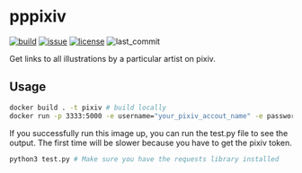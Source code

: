 # pppixiv
[![build](https://img.shields.io/github/actions/workflow/status/MGMCN/pppixiv/pr.yml)](https://img.shields.io/github/actions/workflow/status/MGMCN/pppixiv/pr.yml)
[![issue](https://img.shields.io/github/issues/MGMCN/pppixiv)](https://github.com/MGMCN/pppixiv/issues)
[![license](https://img.shields.io/github/license/MGMCN/pppixiv)](https://github.com/MGMCN/pppixiv/blob/main/LICENSE)
![last_commit](https://img.shields.io/github/last-commit/MGMCN/pppixiv?color=red)
  
Get links to all illustrations by a particular artist on pixiv.
## Usage
```bash
docker build . -t pixiv # build locally
docker run -p 3333:5000 -e username="your_pixiv_accout_name" -e password="your_pixiv_account_password" pixiv
```
If you successfully run this image up, you can run the test.py file to see the output. The first time will be slower because you have to get the pixiv token.
```bash
python3 test.py # Make sure you have the requests library installed
```
